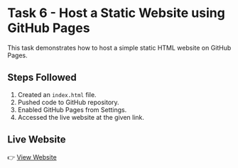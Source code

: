 # Task 6 - Host a Static Website using GitHub Pages

This task demonstrates how to host a simple static HTML website on GitHub Pages.

## Steps Followed
1. Created an `index.html` file.
2. Pushed code to GitHub repository.
3. Enabled GitHub Pages from Settings.
4. Accessed the live website at the given link.

## Live Website
👉 [View Website](https://sasidharkk.github.io/task6-static-website/)
